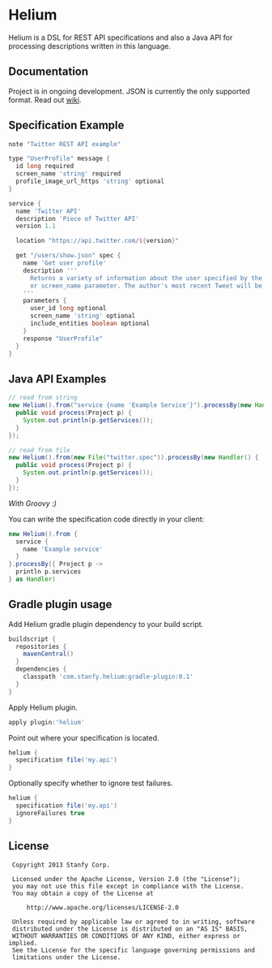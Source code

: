 Helium
======

Helium is a DSL for REST API specifications and also a Java API for processing descriptions written in this language.


Documentation
-------------
Project is in ongoing development. JSON is currently the only supported format.
Read out [wiki](https://github.com/stanfy/helium/wiki/Helium).


Specification Example
---------------------

```groovy
note "Twitter REST API example"

type "UserProfile" message {
  id long required
  screen_name 'string' required
  profile_image_url_https 'string' optional
}

service {
  name 'Twitter API'
  description 'Piece of Twitter API'
  version 1.1

  location "https://api.twitter.com/${version}"

  get "/users/show.json" spec {
    name 'Get user profile'
    description '''
      Returns a variety of information about the user specified by the required user_id
      or screen_name parameter. The author's most recent Tweet will be returned inline when possible.
    '''
    parameters {
      user_id long optional
      screen_name 'string' optional
      include_entities boolean optional
    }
    response "UserProfile"
  }
}

```


Java API Examples
-----------------

```java
// read from string
new Helium().from("service {name 'Example Service'}").processBy(new Handler() {
  public void process(Project p) {
    System.out.println(p.getServices());
  }
});

// read from file
new Helium().from(new File("twitter.spec")).processBy(new Handler() {
  public void process(Project p) {
    System.out.println(p.getServices());
  }
});
```

*With Groovy :)*

You can write the specification code directly in your client:
```groovy
new Helium().from {
  service {
    name 'Example service'
  }
}.processBy({ Project p ->
  println p.services
} as Handler)
```


Gradle plugin usage
-------------------
Add Helium gradle plugin dependency to your build script.
```groovy
buildscript {
  repositories {
    mavenCentral()
  }
  dependencies {
    classpath 'com.stanfy.helium:gradle-plugin:0.1'
  }
}
```

Apply Helium plugin.
```groovy
apply plugin:'helium'
```

Point out where your specification is located.
```groovy
helium {
  specification file('my.api')
}
```

Optionally specify whether to ignore test failures.
```groovy
helium {
  specification file('my.api')
  ignoreFailures true
}
```


License
-------

     Copyright 2013 Stanfy Corp.

     Licensed under the Apache License, Version 2.0 (the "License");
     you may not use this file except in compliance with the License.
     You may obtain a copy of the License at

         http://www.apache.org/licenses/LICENSE-2.0

     Unless required by applicable law or agreed to in writing, software
     distributed under the License is distributed on an "AS IS" BASIS,
     WITHOUT WARRANTIES OR CONDITIONS OF ANY KIND, either express or implied.
     See the License for the specific language governing permissions and
     limitations under the License.

